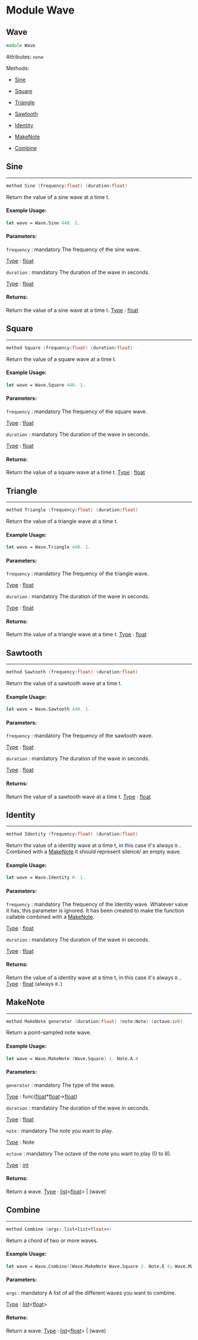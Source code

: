 # Module Wave

## Wave
```fsharp
module Wave
```
Attributes:
`none`

Methods:
- [Sine](#sine)
- [Square](#square)
- [Triangle](#triangle)
- [Sawtooth](#sawtooth)
- [Identity](#identity)

- [MakeNote](#makenote)
- [Combine](#combine)

## Sine
---
```fsharp
method Sine (frequency:float) (duration:float)
```
Return the value of a sine wave at a time t.

#### Example Usage:
```fsharp
let wave = Wave.Sine 440. 1.
```

#### Parameters:

`frequency` : mandatory
The frequency of the sine wave.

<ins>Type</ins> : [float](https://docs.microsoft.com/en-us/dotnet/api/system.double?view=net-6.0)

`duration` : mandatory
The duration of the wave in seconds.

<ins>Type</ins> : [float](https://docs.microsoft.com/en-us/dotnet/api/system.double?view=net-6.0)

#### Returns:
Return the value of a sine wave at a time t.
<ins>Type</ins> : [float](https://docs.microsoft.com/en-us/dotnet/api/system.double?view=net-6.0)

## Square
---
```fsharp
method Square (frequency:float) (duration:float)
```

Return the value of a square wave at a time t.

#### Example Usage:
```fsharp
let wave = Wave.Square 440. 1.
```

#### Parameters:

`frequency` : mandatory
The frequency of the square wave.

<ins>Type</ins> : [float](https://docs.microsoft.com/en-us/dotnet/api/system.double?view=net-6.0)

`duration` : mandatory
The duration of the wave in seconds.

<ins>Type</ins> : [float](https://docs.microsoft.com/en-us/dotnet/api/system.double?view=net-6.0)

#### Returns:
Return the value of a square wave at a time t.
<ins>Type</ins> : [float](https://docs.microsoft.com/en-us/dotnet/api/system.double?view=net-6.0)

## Triangle
---
```fsharp
method Triangle (frequency:float) (duration:float)
```

Return the value of a triangle wave at a time t.

#### Example Usage:
```fsharp
let wave = Wave.Triangle 440. 1.
```

#### Parameters:

`frequency` : mandatory
The frequency of the triangle wave.

<ins>Type</ins> : [float](https://docs.microsoft.com/en-us/dotnet/api/system.double?view=net-6.0)

`duration` : mandatory
The duration of the wave in seconds.

<ins>Type</ins> : [float](https://docs.microsoft.com/en-us/dotnet/api/system.double?view=net-6.0)

#### Returns:
Return the value of a triangle wave at a time t.
<ins>Type</ins> : [float](https://docs.microsoft.com/en-us/dotnet/api/system.double?view=net-6.0)

## Sawtooth
---
```fsharp
method Sawtooth (frequency:float) (duration:float)
```

Return the value of a sawtooth wave at a time t.

#### Example Usage:
```fsharp
let wave = Wave.Sawtooth 440. 1.
```

#### Parameters:

`frequency` : mandatory
The frequency of the sawtooth wave.

<ins>Type</ins> : [float](https://docs.microsoft.com/en-us/dotnet/api/system.double?view=net-6.0)

`duration` : mandatory
The duration of the wave in seconds.

<ins>Type</ins> : [float](https://docs.microsoft.com/en-us/dotnet/api/system.double?view=net-6.0)

#### Returns:
Return the value of a sawtooth wave at a time t.
<ins>Type</ins> : [float](https://docs.microsoft.com/en-us/dotnet/api/system.double?view=net-6.0)

## Identity
---
```fsharp
method Identity (frequency:float) (duration:float)
```
Return the value of a identity wave at a time t, in this case it's always `0.`. Combined with a [MakeNote](#makenote) it should represent silence/ an empty wave.

#### Example Usage:
```fsharp
let wave = Wave.Identity 0. 1.
```

#### Parameters:

`frequency` : mandatory
The frequency of the Identity wave. Whatever value it has, this parameter is ignored. It has been created to make the function callable combined with a [MakeNote](#makenote).

<ins>Type</ins> : [float](https://docs.microsoft.com/en-us/dotnet/api/system.double?view=net-6.0)

`duration` : mandatory
The duration of the wave in seconds.

<ins>Type</ins> : [float](https://docs.microsoft.com/en-us/dotnet/api/system.double?view=net-6.0)

#### Returns:
Return the value of a identity wave at a time t, in this case it's always `0.`.
<ins>Type</ins> : [float](https://docs.microsoft.com/en-us/dotnet/api/system.double?view=net-6.0) (always `0.`)


## MakeNote
---
```fsharp
method MakeNote generator (duration:float) (note:Note) (octave:int)
```
Return a point-sampled note wave.

#### Example Usage:
```fsharp
let wave = Wave.MakeNote (Wave.Square) 1. Note.A 4
```

#### Parameters:

`generator` : mandatory
The type of the wave.

<ins>Type</ins> : func([float](https://docs.microsoft.com/en-us/dotnet/api/system.double?view=net-6.0)*[float](https://docs.microsoft.com/en-us/dotnet/api/system.double?view=net-6.0)->[float](https://docs.microsoft.com/en-us/dotnet/api/system.double?view=net-6.0))

`duration` : mandatory
The duration of the wave in seconds.

<ins>Type</ins> : [float](https://docs.microsoft.com/en-us/dotnet/api/system.double?view=net-6.0)

`note` : mandatory
The note you want to play.

<ins>Type</ins> : Note

`octave` : mandatory
The octave of the note you want to play (0 to 8).

<ins>Type</ins> : [int](https://docs.microsoft.com/en-us/dotnet/api/system.int16?view=net-6.0)

#### Returns:
Return a wave.
<ins>Type</ins> : [list](https://docs.microsoft.com/en-us/dotnet/api/system.collections.generic.list-1?view=net-6.0)<[float](https://docs.microsoft.com/en-us/dotnet/api/system.double?view=net-6.0)> | (wave)

## Combine
---
```fsharp
method Combine (args: list<list<float>>)
```
Return a chord of two or more waves.

#### Example Usage:
```fsharp
let wave = Wave.Combine([Wave.MakeNote Wave.Square 2. Note.E 4; Wave.MakeNote Wave.Square 2. Note.C 4])
```

#### Parameters:

`args` : mandatory
A list of all the different waves you want to combine.

<ins>Type</ins> : [list](https://docs.microsoft.com/en-us/dotnet/api/system.collections.generic.list-1?view=net-6.0)<[float](https://docs.microsoft.com/en-us/dotnet/api/system.double?view=net-6.0)>

#### Returns:
Return a wave.
<ins>Type</ins> : [list](https://docs.microsoft.com/en-us/dotnet/api/system.collections.generic.list-1?view=net-6.0)<[float](https://docs.microsoft.com/en-us/dotnet/api/system.double?view=net-6.0)> | (wave)